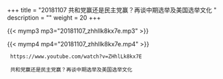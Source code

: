 +++
title = "20181107  共和党赢还是民主党赢？再谈中期选举及美国选举文化 "
description = ""
weight = 20
+++

{{< mymp3 mp3="20181107_zhhllk8kx7e.mp3" >}}

{{< mymp4 mp4="20181107_zhhllk8kx7e.mp4" >}}

     https://www.youtube.com/watch?v=ZHhlLk8kx7E 
     
     共和党赢还是民主党赢？再谈中期选举及美国选举文化 
